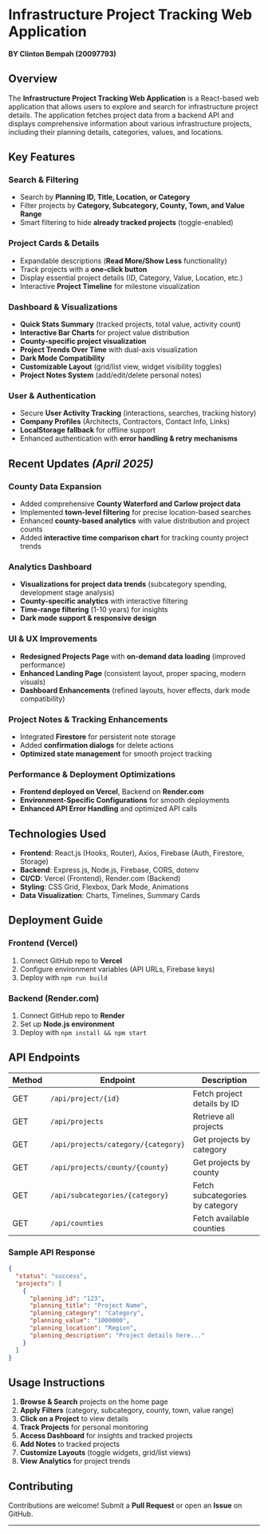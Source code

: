 # Infrastructure Project Tracking Web Application
**BY Clinton Bempah (20097793)**

## Overview
The **Infrastructure Project Tracking Web Application** is a React-based web application that allows users to explore and search for infrastructure project details. The application fetches project data from a backend API and displays comprehensive information about various infrastructure projects, including their planning details, categories, values, and locations.

## Key Features
### **Search & Filtering**
- Search by **Planning ID, Title, Location, or Category**
- Filter projects by **Category, Subcategory, County, Town, and Value Range**
- Smart filtering to hide **already tracked projects** (toggle-enabled)

### **Project Cards & Details**
- Expandable descriptions (**Read More/Show Less** functionality)
- Track projects with a **one-click button**
- Display essential project details (ID, Category, Value, Location, etc.)
- Interactive **Project Timeline** for milestone visualization

### **Dashboard & Visualizations**
- **Quick Stats Summary** (tracked projects, total value, activity count)
- **Interactive Bar Charts** for project value distribution
- **County-specific project visualization**
- **Project Trends Over Time** with dual-axis visualization
- **Dark Mode Compatibility**
- **Customizable Layout** (grid/list view, widget visibility toggles)
- **Project Notes System** (add/edit/delete personal notes)

### **User & Authentication**
- Secure **User Activity Tracking** (interactions, searches, tracking history)
- **Company Profiles** (Architects, Contractors, Contact Info, Links)
- **LocalStorage fallback** for offline support
- Enhanced authentication with **error handling & retry mechanisms**

## Recent Updates *(April 2025)*
### **County Data Expansion**
- Added comprehensive **County Waterford and Carlow project data**
- Implemented **town-level filtering** for precise location-based searches
- Enhanced **county-based analytics** with value distribution and project counts
- Added **interactive time comparison chart** for tracking county project trends

### **Analytics Dashboard**
- **Visualizations for project data trends** (subcategory spending, development stage analysis)
- **County-specific analytics** with interactive filtering
- **Time-range filtering** (1-10 years) for insights
- **Dark mode support & responsive design**

### **UI & UX Improvements**
- **Redesigned Projects Page** with **on-demand data loading** (improved performance)
- **Enhanced Landing Page** (consistent layout, proper spacing, modern visuals)
- **Dashboard Enhancements** (refined layouts, hover effects, dark mode compatibility)

### **Project Notes & Tracking Enhancements**
- Integrated **Firestore** for persistent note storage
- Added **confirmation dialogs** for delete actions
- **Optimized state management** for smooth project tracking

### **Performance & Deployment Optimizations**
- **Frontend deployed on Vercel**, Backend on **Render.com**
- **Environment-Specific Configurations** for smooth deployments
- **Enhanced API Error Handling** and optimized API calls

## **Technologies Used**
- **Frontend**: React.js (Hooks, Router), Axios, Firebase (Auth, Firestore, Storage)
- **Backend**: Express.js, Node.js, Firebase, CORS, dotenv
- **CI/CD**: Vercel (Frontend), Render.com (Backend)
- **Styling**: CSS Grid, Flexbox, Dark Mode, Animations
- **Data Visualization**: Charts, Timelines, Summary Cards

## **Deployment Guide**
### **Frontend (Vercel)**
1. Connect GitHub repo to **Vercel**
2. Configure environment variables (API URLs, Firebase keys)
3. Deploy with `npm run build`

### **Backend (Render.com)**
1. Connect GitHub repo to **Render**
2. Set up **Node.js environment**
3. Deploy with `npm install && npm start`

## **API Endpoints**
| Method | Endpoint | Description |
|--------|------------|----------------|
| GET | `/api/project/{id}` | Fetch project details by ID |
| GET | `/api/projects` | Retrieve all projects |
| GET | `/api/projects/category/{category}` | Get projects by category |
| GET | `/api/projects/county/{county}` | Get projects by county |
| GET | `/api/subcategories/{category}` | Fetch subcategories by category |
| GET | `/api/counties` | Fetch available counties |

### **Sample API Response**
```json
{
  "status": "success",
  "projects": [
    {
      "planning_id": "123",
      "planning_title": "Project Name",
      "planning_category": "Category",
      "planning_value": "1000000",
      "planning_location": "Region",
      "planning_description": "Project details here..."
    }
  ]
}
```

## **Usage Instructions**
1. **Browse & Search** projects on the home page
2. **Apply Filters** (category, subcategory, county, town, value range)
3. **Click on a Project** to view details
4. **Track Projects** for personal monitoring
5. **Access Dashboard** for insights and tracked projects
6. **Add Notes** to tracked projects
7. **Customize Layouts** (toggle widgets, grid/list views)
8. **View Analytics** for project trends

## **Contributing**
Contributions are welcome! Submit a **Pull Request** or open an **Issue** on GitHub.

---
